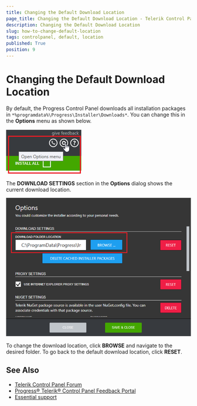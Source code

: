 ```yaml
---
title: Changing the Default Download Location
page_title: Changing the Default Download Location - Telerik Control Panel
description: Changing the Default Download Location
slug: how-to-change-default-location
tags: controlpanel, default, location
published: True
position: 9 
---
```


# Changing the Default Download Location

By default, the Progress Control Panel downloads all installation packages in `*%programdata%\Progress\Installer\Downloads*`. You can change this in the **Options** menu as shown below.

![Progress Control Panel Options Menu](images/options-menu.png)

The **DOWNLOAD SETTINGS** section in the **Options** dialog shows the current download location.

![Progress Control Panel Current Download Folder](images/current-download-folder.png)

To change the download location, click **BROWSE** and navigate to the desired folder. To go back to the default download location, click **RESET**.

## See Also

* [Telerik Control Panel Forum](https://www.telerik.com/forums/telerik-control-panel)
* [Progress® Telerik® Control Panel Feedback Portal](https://feedback.telerik.com/controlpanel) 
* [Essential support](http://www.telerik.com/support) 
